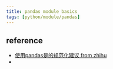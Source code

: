 ```yaml
---
title: pandas module basics
tags: [python/module/pandas]
---
```




## reference

- [使用pandas是的规范化建议 from zhihu](https://www.zhihu.com/question/289788451/answer/2495499460)
- 